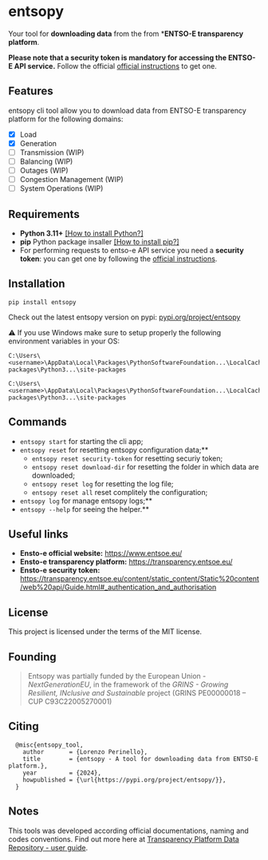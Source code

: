 # entsopy

Your tool for **downloading data** from the from ***ENTSO-E transparency platform**.

**Please note that a security token is mandatory for accessing the ENTSO-E API service.** Follow the official [official instructions](https://transparency.entsoe.eu/content/static_content/Static%20content/web%20api/Guide.html#_authentication_and_authorisation) to get one.

## Features

entsopy cli tool allow you to download data from ENTSO-E transparency platform for the following domains:

- [x] Load
- [x] Generation
- [ ] Transmission (WIP)
- [ ] Balancing (WIP)
- [ ] Outages (WIP)
- [ ] Congestion Management (WIP)
- [ ] System Operations (WIP)

## Requirements

- **Python 3.11+** [[How to install Python?]](https://www.python.org/)
- **pip** Python package insaller [[How to install pip?]](https://pip.pypa.io/en/stable/installation/)
- For performing requests to entso-e API service you need a **security token**: you can get one by following the [official instructions](https://transparency.entsoe.eu/content/static_content/Static%20content/web%20api/Guide.html#_authentication_and_authorisation).

## Installation

```  0
pip install entsopy
```

Check out the latest entsopy version on pypi: [pypi.org/project/entsopy](https://pypi.org/project/entsopy/)

:warning: If you use Windows make sure to setup properly the following environment variables in your OS:

``` 0
C:\Users\<username>\AppData\Local\Packages\PythonSoftwareFoundation...\LocalCache\local-packages\Python3...\site-packages
```

``` 0
C:\Users\<username>\AppData\Local\Packages\PythonSoftwareFoundation...\LocalCache\local-packages\Python3...\site-packages
```

## Commands

- `entsopy start` for starting the cli app;
- `entsopy reset` for resetting entsopy configuration data;**
  - `entsopy reset security-token` for resetting securiy token;
  - `entsopy reset download-dir` for resetting the folder in which data are downloaded;
  - `entsopy reset log` for resetting the log file;
  - `entsopy reset all` reset complitely the configuration;
- `entsopy log` for manage entsopy logs;**
- `entsopy --help` for seeing the helper.**

## Useful links

- **Ensto-e official website:** <https://www.entsoe.eu/>
- **Ensto-e transparency platform:** <https://transparency.entsoe.eu/>
- **Ensto-e security token:** <https://transparency.entsoe.eu/content/static_content/Static%20content/web%20api/Guide.html#_authentication_and_authorisation>

## License  

This project is licensed under the terms of the MIT license.

## Founding

> Entsopy was partially funded by the European Union - _NextGenerationEU_, in the framework of the _GRINS - Growing Resilient, INclusive and Sustainable_ project (GRINS PE00000018 – CUP C93C22005270001)

## Citing

``` 0
  @misc{entsopy_tool,
    author       = {Lorenzo Perinello},
    title        = {entsopy - A tool for downloading data from ENTSO-E platform.},
    year         = {2024},
    howpublished = {\url{https://pypi.org/project/entsopy/}},
  }
```

## Notes

This tools was developed according official documentations, naming and codes conventions. Find out more here at [Transparency Platform Data Repository - user guide](https://transparency.entsoe.eu/content/static_content/Static%20content/data%20repository/DataRepositoryGuide.html).
